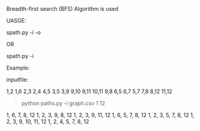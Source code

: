 Breadth-first search (BFS) Algorithm is used

UASGE:

spath.py -i <inputfile> -o <outputfile> <start> <end>

OR

spath.py -i <inputfile> <start> <end>

Example:

inputfile:

1,2
1,6
2,3
2,4
4,5
3,5
3,9
9,10
9,11
10,11
9,8
6,5
6,7
5,7
7,8
8,12
11,12

> python paths.py -i graph.csv 1 12

1, 6, 7, 8, 12
1, 2, 3, 9, 8, 12
1, 2, 3, 9, 11, 12
1, 6, 5, 7, 8, 12
1, 2, 3, 5, 7, 8, 12
1, 2, 3, 9, 10, 11, 12
1, 2, 4, 5, 7, 8, 12
